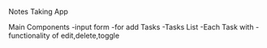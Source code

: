 Notes Taking App

Main Components
 -input form
   -for add Tasks
 -Tasks List
   -Each Task with 
     -functionality of edit,delete,toggle
     